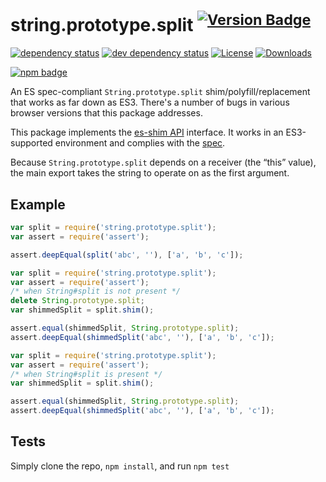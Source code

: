 # string.prototype.split <sup>[![Version Badge][npm-version-svg]][package-url]</sup>

[![dependency status][deps-svg]][deps-url]
[![dev dependency status][dev-deps-svg]][dev-deps-url]
[![License][license-image]][license-url]
[![Downloads][downloads-image]][downloads-url]

[![npm badge][npm-badge-png]][package-url]

An ES spec-compliant `String.prototype.split` shim/polyfill/replacement that works as far down as ES3. There's a number of bugs in various browser versions that this package addresses.

This package implements the [es-shim API](https://github.com/es-shims/api) interface. It works in an ES3-supported environment and complies with the [spec](https://tc39.es/ecma262/#sec-string.prototype.split).

Because `String.prototype.split` depends on a receiver (the “this” value), the main export takes the string to operate on as the first argument.

## Example

```js
var split = require('string.prototype.split');
var assert = require('assert');

assert.deepEqual(split('abc', ''), ['a', 'b', 'c']);
```

```js
var split = require('string.prototype.split');
var assert = require('assert');
/* when String#split is not present */
delete String.prototype.split;
var shimmedSplit = split.shim();

assert.equal(shimmedSplit, String.prototype.split);
assert.deepEqual(shimmedSplit('abc', ''), ['a', 'b', 'c']);
```

```js
var split = require('string.prototype.split');
var assert = require('assert');
/* when String#split is present */
var shimmedSplit = split.shim();

assert.equal(shimmedSplit, String.prototype.split);
assert.deepEqual(shimmedSplit('abc', ''), ['a', 'b', 'c']);
```

## Tests
Simply clone the repo, `npm install`, and run `npm test`

[package-url]: https://npmjs.org/package/string.prototype.split
[npm-version-svg]: https://versionbadg.es/es-shims/String.prototype.split.svg
[deps-svg]: https://david-dm.org/es-shims/String.prototype.split.svg
[deps-url]: https://david-dm.org/es-shims/String.prototype.split
[dev-deps-svg]: https://david-dm.org/es-shims/String.prototype.split/dev-status.svg
[dev-deps-url]: https://david-dm.org/es-shims/String.prototype.split#info=devDependencies
[npm-badge-png]: https://nodei.co/npm/string.prototype.split.png?downloads=true&stars=true
[license-image]: https://img.shields.io/npm/l/string.prototype.split.svg
[license-url]: LICENSE
[downloads-image]: https://img.shields.io/npm/dm/string.prototype.split.svg
[downloads-url]: https://npm-stat.com/charts.html?package=string.prototype.split
